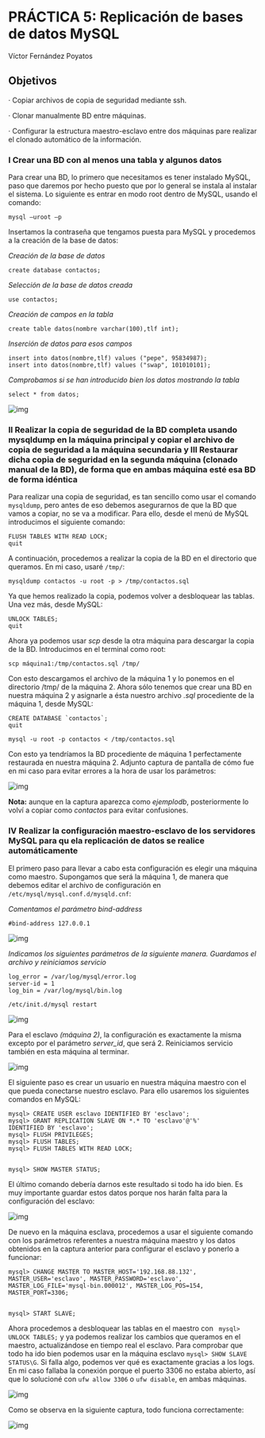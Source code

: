 # **PRÁCTICA 5: Replicación de bases de datos MySQL**

Víctor Fernández Poyatos

## **Objetivos**
· Copiar archivos de copia de seguridad mediante ssh.

· Clonar manualmente BD entre máquinas.

· Configurar la estructura maestro-esclavo entre dos máquinas pare realizar el clonado automático de la información.

### I Crear una BD con al menos una tabla y algunos datos
Para crear una BD, lo primero que necesitamos es tener instalado MySQL, paso que daremos por hecho puesto que por lo general se instala al instalar el sistema. Lo siguiente es entrar en modo root dentro de MySQL, usando el comando:

```
mysql –uroot –p
```

Insertamos la contraseña que tengamos puesta para MySQL y procedemos a la creación de la base de datos:

*Creación de la base de datos*
```
create database contactos;   
```
*Selección de la base de datos creada*
```
use contactos;
```
*Creación de campos en la tabla*
```
create table datos(nombre varchar(100),tlf int);
```
*Inserción de datos para esos campos*
```
insert into datos(nombre,tlf) values ("pepe", 95834987);
insert into datos(nombre,tlf) values ("swap", 101010101);
```
*Comprobamos si se han introducido bien los datos mostrando la tabla*
```
select * from datos;
```


![img](https://github.com/vicferpoy/SWAP18/blob/master/practica5/img/tabla1.PNG)


### II Realizar la copia de seguridad de la BD completa usando mysqldump en la máquina principal y copiar el archivo de copia de seguridad a la máquina secundaria y III Restaurar dicha copia de seguridad en la segunda máquina (clonado manual de la BD), de forma que en ambas máquina esté esa BD de forma idéntica
Para realizar una copia de seguridad, es tan sencillo como usar el comando ```mysqldump```, pero antes de eso debemos asegurarnos de que la BD que vamos a copiar, no se va a modificar. Para ello, desde el menú de MySQL introducimos el siguiente comando:
```
FLUSH TABLES WITH READ LOCK;
quit
```
A continuación, procedemos a realizar la copia de la BD en el directorio que queramos. En mi caso, usaré `/tmp/`:
```
mysqldump contactos -u root -p > /tmp/contactos.sql
```
Ya que hemos realizado la copia, podemos volver a desbloquear las tablas. Una vez más, desde MySQL:
```
UNLOCK TABLES;
quit
```
Ahora ya podemos usar *scp* desde la otra máquina para descargar la copia de la BD. Introducimos en el terminal como root:
```
scp máquina1:/tmp/contactos.sql /tmp/
```
Con esto descargamos el archivo de la máquina 1 y lo ponemos en el directorio /tmp/ de la máquina 2. Ahora sólo tenemos que crear una BD en nuestra máquina 2 y asignarle a ésta nuestro archivo *.sql* procediente de la máquina 1, desde MySQL:
```
CREATE DATABASE `contactos`;
quit

mysql -u root -p contactos < /tmp/contactos.sql
```
Con esto ya tendríamos la BD procediente de máquina 1 perfectamente restaurada en nuestra máquina 2. Adjunto captura de pantalla de cómo fue en mi caso para evitar errores a la hora de usar los parámetros:


![img](https://github.com/vicferpoy/SWAP18/blob/master/practica5/img/restauracion.PNG)

**Nota:** aunque en la captura aparezca como *ejemplodb*, posteriormente lo volví a copiar como *contactos* para evitar confusiones.


### IV Realizar la configuración maestro-esclavo de los servidores MySQL para qu ela replicación de datos se realice automáticamente
El primero paso para llevar a cabo esta configuración es elegir una máquina como maestro. Supongamos que será la máquina 1, de manera que debemos editar el archivo de configuración en `/etc/mysql/mysql.conf.d/mysqld.cnf`:

*Comentamos el parámetro bind-address*
```
#bind-address 127.0.0.1
```

![img](https://github.com/vicferpoy/SWAP18/blob/master/practica5/img/maestro1.PNG)


*Indicamos los siguientes parámetros de la siguiente manera. Guardamos el archivo y reiniciamos servicio*
```
log_error = /var/log/mysql/error.log
server-id = 1
log_bin = /var/log/mysql/bin.log
```
```
/etc/init.d/mysql restart
```

![img](https://github.com/vicferpoy/SWAP18/blob/master/practica5/img/maestro2.PNG)


Para el esclavo *(máquina 2)*, la configuración es exactamente la misma excepto por el parámetro *server_id*, que será 2. Reiniciamos servicio también en esta máquina al terminar.

![img](https://github.com/vicferpoy/SWAP18/blob/master/practica5/img/esclavo1.PNG)


El siguiente paso es crear un usuario en nuestra máquina maestro con el que pueda conectarse nuestro esclavo. Para ello usaremos los siguientes comandos en MySQL:
```
mysql> CREATE USER esclavo IDENTIFIED BY 'esclavo';
mysql> GRANT REPLICATION SLAVE ON *.* TO 'esclavo'@'%'
IDENTIFIED BY 'esclavo';
mysql> FLUSH PRIVILEGES;
mysql> FLUSH TABLES;
mysql> FLUSH TABLES WITH READ LOCK;


mysql> SHOW MASTER STATUS;
```

El último comando debería darnos este resultado si todo ha ido bien. Es muy importante guardar estos datos porque nos harán falta para la configuración del esclavo:

![img](https://github.com/vicferpoy/SWAP18/blob/master/practica5/img/maestro3.PNG)


De nuevo en la máquina esclava, procedemos a usar el siguiente comando con los parámetros referentes a nuestra máquina maestro y los datos obtenidos en la captura anterior para configurar el esclavo y ponerlo a funcionar:

``` 
mysql> CHANGE MASTER TO MASTER_HOST='192.168.88.132', 
MASTER_USER='esclavo', MASTER_PASSWORD='esclavo',
MASTER_LOG_FILE='mysql-bin.000012', MASTER_LOG_POS=154,
MASTER_PORT=3306;


mysql> START SLAVE;
```

Ahora procedemos a desbloquear las tablas en el maestro con ``` mysql> UNLOCK TABLES;``` y ya podemos realizar los cambios que queramos en el maestro, actualizándose en tiempo real el esclavo. Para comprobar que todo ha ido bien podemos usar en la máquina esclavo ```mysql> SHOW SLAVE STATUS\G```. Si falla algo, podemos ver qué es exactamente gracias a los logs. En mi caso fallaba la conexión porque el puerto 3306 no estaba abierto, así que lo solucioné con ```ufw allow 3306``` o ```ufw disable```, en ambas máquinas.

![img](https://github.com/vicferpoy/SWAP18/blob/master/practica5/img/esclavo-status.PNG)


Como se observa en la siguiente captura, todo funciona correctamente:


![img](https://github.com/vicferpoy/SWAP18/blob/master/practica5/img/sincronizacion.PNG)










